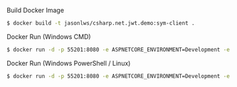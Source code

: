 ﻿Build Docker Image

```bash
$ docker build -t jasonlws/csharp.net.jwt.demo:sym-client .
```

Docker Run (Windows CMD)

```bash
$ docker run -d -p 55201:8080 -e ASPNETCORE_ENVIRONMENT=Development -e Issuers=jasonlws -e Audiences=admin -e SymmetricKeyPath=/app/Certs/jwt-symmetric-key.key -v %cd%/Certs/jwt-symmetric-key.key:/app/Certs/jwt-symmetric-key.key --name csharp.net.jwt.demo.sym.client jasonlws/csharp.net.jwt.demo:sym-client
```

Docker Run (Windows PowerShell / Linux)

```bash
$ docker run -d -p 55201:8080 -e ASPNETCORE_ENVIRONMENT=Development -e Issuers=jasonlws -e Audiences=admin -e SymmetricKeyPath=/app/Certs/jwt-symmetric-key.key -v ${pwd}/Certs/jwt-symmetric-key.key:/app/Certs/jwt-symmetric-key.key --name csharp.net.jwt.demo.sym.client jasonlws/csharp.net.jwt.demo:sym-client
```